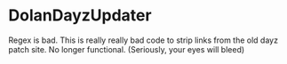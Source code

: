 DolanDayzUpdater
================

Regex is bad. This is really really bad code to strip links from the old dayz patch site. No longer functional. (Seriously, your eyes will bleed)
